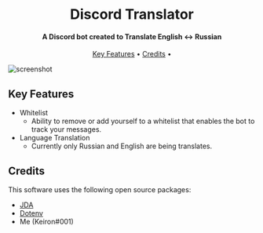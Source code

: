 <h1 align="center">
  Discord Translator
  <br>
</h1>

<h4 align="center">A Discord bot created to Translate English <-> Russian</h4>

<p align="center">
  <a href="#key-features">Key Features</a> •
  <a href="#credits">Credits</a> •
</p>

![screenshot](https://i.imgur.com/KYNWvP5.gif)

## Key Features

* Whitelist
  - Ability to remove or add yourself to a whitelist that enables the bot to track your messages.
* Language Translation
  - Currently only Russian and English are being translates.

## Credits

This software uses the following open source packages:

- [JDA](https://github.com/DV8FromTheWorld/JDA)
- [Dotenv](https://github.com/cdimascio/java-dotenv)
- Me (Keiron#001)

